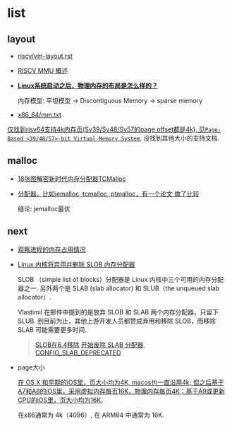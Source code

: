 # list
## layout
- [riscv/vm-layout.rst](https://elixir.bootlin.com/linux/v6.4-rc7/source/Documentation/riscv/vm-layout.rst)
- [RISCV MMU 概述](https://tinylab.org/riscv-mmu/)
- [**Linux系统启动之后，物理内存的布局是怎么样的？**](https://www.zhihu.com/question/274054284)

	内存模型: 平坦模型 -> Discontiguous Memory -> sparse memory

- [x86_64/mm.txt](https://elixir.bootlin.com/linux/v4.20.17/source/Documentation/x86/x86_64/mm.txt)

[仅找到risv64支持4k内存页(Sv39/Sv48/Sv57的page offset都是4k), 见`Page-Based <39/48/57>-bit Virtual-Memory System`](https://five-embeddev.com/riscv-isa-manual/latest/supervisor.html), 没找到其他大小的支持文档.

## malloc
- [18张图解密新时代内存分配器TCMalloc](http://tigerb.cn/2021/01/31/go-base/tcmalloc/)
- [分配器，比如jemalloc, tcmalloc, ptmalloc，有一个论文 做了比较](https://adms-conf.org/2019-camera-ready/durner_adms19.pdf)

	结论: jemalloc最优

## next
- [观察进程的内存占用情况](https://www.cnblogs.com/bravery/archive/2012/06/27/2560611.html)
- [Linux 内核将弃用并删除 SLOB 内存分配器](https://www.oschina.net/news/217107/linux-wants-to-drop-slob)

	SLOB （simple list of blocks）分配器是 Linux 内核中三个可用的内存分配器之一. 另外两个是 SLAB (slab allocator) 和 SLUB（the unqueued slab allocator）.

	Vlastimil 在邮件中提到的是放弃 SLOB 和 SLAB 两个内存分配器，只留下 SLUB. 到目前为止，其他上游开发人员都赞成弃用和移除 SLOB，而移除 SLAB 可能需要更多时间.

	> [SLOB在6.4移除](https://www.solidot.org/story?sid=75338)
	> [开始废除 SLAB 分配器](https://www.oschina.net/news/248695/linux-6-5-rc1-released), [CONFIG_SLAB_DEPRECATED](https://www.phoronix.com/news/SLAB-Officially-Deprecated)
- page大小

	[在 OS X 和早期的iOS里，页大小均为4K, macos也一直沿用4k; 但之后基于A7和A8的iOS里，采用虚拟内存每页16K，物理内存每页4K；基于A9或更新CPU的iOS里，页大小均为16K.](https://www.jianshu.com/p/961d819096a7)

	在x86通常为 4k（4096）, 在 ARM64 中通常为 16K.